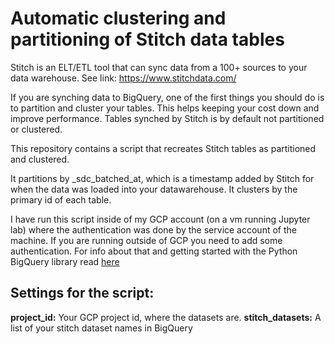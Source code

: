 # Automatic clustering and partitioning of Stitch data tables

Stitch is an ELT/ETL tool that can sync data from a 100+ sources to your data warehouse. See link: https://www.stitchdata.com/

If you are synching data to BigQuery, one of the first things you should do is to partition and cluster your tables. 
This helps keeping your cost down and improve performance. Tables synched by Stitch is by default not partitioned or clustered. 

This repository contains a script that recreates Stitch tables as partitioned and clustered. 

It partitions by _sdc_batched_at, which is a timestamp added by Stitch for when the data was loaded into your datawarehouse. It clusters by the primary id of each table.


I have run this script inside of my GCP account (on a vm running Jupyter lab) where the authentication was done by the service account of the machine. 
If you are running outside of GCP you need to add some authentication. 
For info about that and getting started with the Python BigQuery library read [here](https://cloud.google.com/bigquery/docs/quickstarts/quickstart-client-libraries)

## Settings for the script: 

**project_id:** Your GCP project id, where the datasets are. 
**stitch_datasets:** A list of your stitch dataset names in BigQuery

